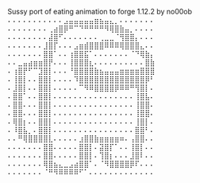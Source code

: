 Sussy port of eating animation to forge 1.12.2 by no00ob
⠄⠄⠄⠄⠄⠄⠄⠄⠄⠄⠄⣠⣤⣤⣤⣤⣤⣶⣦⣤⣄⡀⠄⠄⠄⠄⠄⠄⠄
⠄⠄⠄⠄⠄⠄⠄⠄⢀⣴⣿⡿⠛⠉⠙⠛⠛⠛⠛⠻⢿⣿⣷⣤⡀⠄⠄⠄⠄
⠄⠄⠄⠄⠄⠄⠄⠄⣼⣿⠋⠄⠄⠄⠄⠄⠄⠄⢀⣀⣀⠈⢻⣿⣿⡄⠄⠄⠄
⠄⠄⠄⠄⠄⠄⠄⣸⣿⡏⠄⠄⠄⣠⣶⣾⣿⣿⣿⠿⠿⠿⢿⣿⣿⣿⣄⠄⠄
⠄⠄⠄⠄⠄⠄⠄⣿⣿⠁⠄⠄⢰⣿⣿⣯⠁⠄⠄⠄⠄⠄⠄⠄⠈⠙⢿⣷⡄
⠄⠄⣀⣤⣴⣶⣶⣿⡟⠄⠄⠄⢸⣿⣿⣿⣆⠄⠄⠄⠄⠄⠄⠄⠄⠄⠄⣿⣷
⠄⢰⣿⡟⠋⠉⣹⣿⡇⠄⠄⠄⠘⣿⣿⣿⣿⣷⣦⣤⣤⣤⣶⣶⣶⣶⣿⣿⣿
⠄⢸⣿⡇⠄⠄⣿⣿⡇⠄⠄⠄⠄⠹⣿⣿⣿⣿⣿⣿⣿⣿⣿⣿⣿⣿⣿⡿⠃
⠄⣸⣿⡇⠄⠄⣿⣿⡇⠄⠄⠄⠄⠄⠉⠻⠿⣿⣿⣿⣿⡿⠿⠿⠛⢻⣿⡇⠄
⠄⣿⣿⠁⠄⠄⣿⣿⡇⠄⠄⠄⠄⠄⠄⠄⠄⠄⠄⠄⠄⠄⠄⠄⠄⢸⣿⣧⠄
⠄⣿⣿⠄⠄⠄⣿⣿⡇⠄⠄⠄⠄⠄⠄⠄⠄⠄⠄⠄⠄⠄⠄⠄⠄⢸⣿⣿⠄
⠄⣿⣿⠄⠄⠄⣿⣿⡇⠄⠄⠄⠄⠄⠄⠄⠄⠄⠄⠄⠄⠄⠄⠄⠄⢸⣿⣿⠄
⠄⢿⣿⡆⠄⠄⣿⣿⡇⠄⠄⠄⠄⠄⠄⠄⠄⠄⠄⠄⠄⠄⠄⠄⠄⢸⣿⡇⠄
⠄⠸⣿⣧⡀⠄⣿⣿⡇⠄⠄⠄⠄⠄⠄⠄⠄⠄⠄⠄⠄⠄⠄⠄⠄⣿⣿⠃⠄
⠄⠄⠛⢿⣿⣿⣿⣿⣇⠄⠄⠄⠄⠄⣰⣿⣿⣷⣶⣶⣶⣶⠶⠄⢠⣿⣿⠄⠄
⠄⠄⠄⠄⠄⠄⠄⣿⣿⠄⠄⠄⠄⠄⣿⣿⡇⠄⣽⣿⡏⠁⠄⠄⢸⣿⡇⠄⠄
⠄⠄⠄⠄⠄⠄⠄⣿⣿⠄⠄⠄⠄⠄⣿⣿⡇⠄⢹⣿⡆⠄⠄⠄⣸⣿⠇⠄⠄
⠄⠄⠄⠄⠄⠄⠄⢿⣿⣦⣄⣀⣠⣴⣿⣿⠁⠄⠈⠻⣿⣿⣿⣿⡿⠏⠄⠄⠄
⠄⠄⠄⠄⠄⠄⠄⠈⠛⠻⠿⠿⠿⠿⠋⠁⠄⠄⠄⠄⠄⠄⠄⠄⠄⠄⠄⠄⠄
